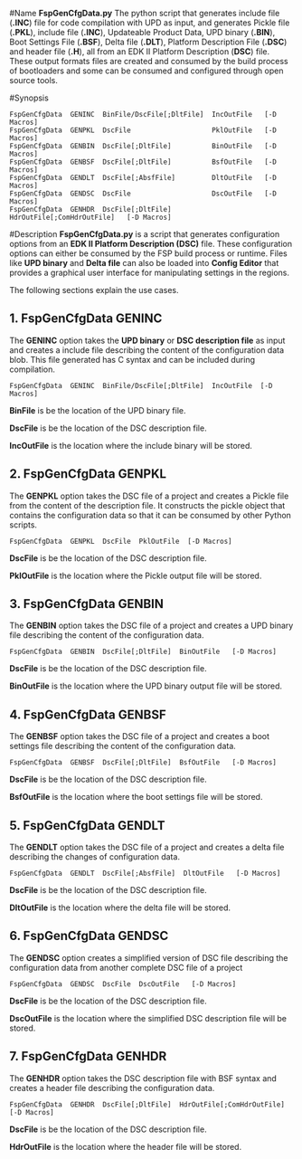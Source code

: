 #Name
**FspGenCfgData.py** The python script that generates include file (**.INC**) file
for code compilation with UPD as input, and generates Pickle file (**.PKL**), include
file (**.INC**), Updateable Product Data, UPD binary (**.BIN**), Boot Settings File
(**.BSF**), Delta file (**.DLT**), Platform Description File (**.DSC**) and header
file (**.H**), all from an EDK II Platform Description (**DSC**) file. These output formats
files are created and consumed by the build process of bootloaders and some can be
consumed and configured through open source tools.

#Synopsis
```
FspGenCfgData  GENINC  BinFile/DscFile[;DltFile]  IncOutFile   [-D Macros]
FspGenCfgData  GENPKL  DscFile                    PklOutFile   [-D Macros]
FspGenCfgData  GENBIN  DscFile[;DltFile]          BinOutFile   [-D Macros]
FspGenCfgData  GENBSF  DscFile[;DltFile]          BsfOutFile   [-D Macros]
FspGenCfgData  GENDLT  DscFile[;AbsfFile]         DltOutFile   [-D Macros]
FspGenCfgData  GENDSC  DscFile                    DscOutFile   [-D Macros]
FspGenCfgData  GENHDR  DscFile[;DltFile]          HdrOutFile[;ComHdrOutFile]   [-D Macros]
```

#Description
**FspGenCfgData.py** is a script that generates configuration options from an
**EDK II Platform Description (DSC)** file. These configuration options can
either be consumed by the FSP build process or runtime. Files like **UPD binary**
and **Delta file** can also be loaded into **Config Editor** that provides
a graphical user interface for manipulating settings in the regions.

The following sections explain the use cases.

## 1. FspGenCfgData  GENINC
The **GENINC** option takes the **UPD binary** or **DSC description file** as input and 
creates a include file describing the content of the configuration data blob.
This file generated has C syntax and can be included during compilation.

```
FspGenCfgData  GENINC  BinFile/DscFile[;DltFile]  IncOutFile  [-D Macros]
```

**BinFile** is be the location of the UPD binary file.

**DscFile** is be the location of the DSC description file.

**IncOutFile** is the location where the include binary will be stored.

## 2. FspGenCfgData  GENPKL
The **GENPKL** option takes the DSC file of a project and creates a Pickle file from the
content of the description file. It constructs the pickle object that contains the
configuration data so that it can be consumed by other Python scripts.

```
FspGenCfgData  GENPKL  DscFile  PklOutFile  [-D Macros]
```

**DscFile** is be the location of the DSC description file.

**PklOutFile** is the location where the Pickle output file will be stored.

## 3. FspGenCfgData  GENBIN
The **GENBIN** option takes the DSC file of a project and creates a UPD binary file
describing the content of the configuration data.

```
FspGenCfgData  GENBIN  DscFile[;DltFile]  BinOutFile   [-D Macros]
```

**DscFile** is be the location of the DSC description file.

**BinOutFile** is the location where the UPD binary output file will be stored.


## 4. FspGenCfgData  GENBSF
The **GENBSF** option takes the DSC file of a project and creates a boot settings
file describing the content of the configuration data.

```
FspGenCfgData  GENBSF  DscFile[;DltFile]  BsfOutFile   [-D Macros]
```

**DscFile** is be the location of the DSC description file.

**BsfOutFile** is the location where the boot settings file will be stored.

## 5. FspGenCfgData  GENDLT
The **GENDLT** option takes the DSC file of a project and creates a delta file describing
the changes of configuration data.

```
FspGenCfgData  GENDLT  DscFile[;AbsfFile]  DltOutFile   [-D Macros]
```

**DscFile** is be the location of the DSC description file.

**DltOutFile** is the location where the delta file will be stored.

## 6. FspGenCfgData  GENDSC
The **GENDSC** option creates a simplified version of DSC file describing the configuration
data from another complete DSC file of a project

```
FspGenCfgData  GENDSC  DscFile  DscOutFile   [-D Macros]
```

**DscFile** is be the location of the DSC description file.

**DscOutFile** is the location where the simplified DSC description file will be stored.

## 7. FspGenCfgData  GENHDR
The **GENHDR** option takes the DSC description file with BSF syntax and creates a header file
describing the configuration data.

```
FspGenCfgData  GENHDR  DscFile[;DltFile]  HdrOutFile[;ComHdrOutFile]   [-D Macros]
```

**DscFile** is be the location of the DSC description file.

**HdrOutFile** is the location where the header file will be stored.
